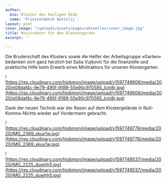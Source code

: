 ```yaml
---
author:
  bio: Kloster des heiligen Hiob
  name: 'Priestermönch Kornilij '
layout: post
cover_image: "/uploads/assets/pages/aktuelles/cover_image.jpg"
title: Minitraktor für den Klostergarten
excerpt: ''

---
```

Die Bruderschaft des Klosters sowie die Helfer der Arbeitsgruppe «Garten» bedanken sich ganz herzlich bei Saša Vujković für die finanzielle und praktische Hilfe beim Erwerb eines Minitraktors für unseren Klostergarten.

![https://res.cloudinary.com/hiobmon/image/upload/v1597749606/media/2020/e08daf4c-9e79-495f-9189-55e90c970585_lcin8r.jpg](https://res.cloudinary.com/hiobmon/image/upload/v1597749606/media/2020/e08daf4c-9e79-495f-9189-55e90c970585_lcin8r.jpg)

Dank der neuen Technik war der Rasen auf dem Klostergelände in Null-Komma-Nichts wieder auf Vordermann gebracht.

![https://res.cloudinary.com/hiobmon/image/upload/v1597749778/media/2020/IMG_2369_xkux1w.jpg](https://res.cloudinary.com/hiobmon/image/upload/v1597749778/media/2020/IMG_2369_xkux1w.jpg)

![https://res.cloudinary.com/hiobmon/image/upload/v1597749537/media/2020/IMG_2225_duwhh5.jpg](https://res.cloudinary.com/hiobmon/image/upload/v1597749537/media/2020/IMG_2225_duwhh5.jpg)
